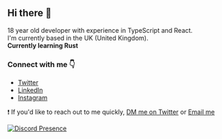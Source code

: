 ## Hi there 👋

18 year old developer with experience in TypeScript and React.<br />
I'm currently based in the UK (United Kingdom).<br />
**Currently learning Rust**

### Connect with me 👇
* [Twitter](https://twitter.com/notnickdev)
* [LinkedIn](https://www.linkedin.com/in/nicholas-n-5a9187195/)
* [Instagram](https://www.instagram.com/notnickdev/)

❗️ If you'd like to reach out to me quickly, [DM me on Twitter](https://twitter.com/notnickdev) or [Email me](mailto:thisnotnicholas@gmail.com)

[![Discord Presence](https://lanyard-profile-readme.vercel.app/api/463449066672619520)](https://discord.com/users/463449066672619520)
